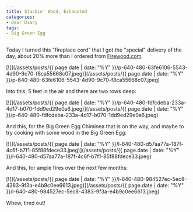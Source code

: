 ```yaml
---
title: Stackin' Wood, Exhausted
categories:
- Dear Diary
tags:
- Big Green Egg
---
```


Today I turned this "fireplace cord" that I got the "special" delivery of the day, about 20% more than I ordered from [Firewood.com](http://www.firewood.com/).

[![](/assets/posts/{{ page.date | date: "%Y" }}/p-640-480-63fe6106-5543-4d90-9c70-f8ca55668c07.jpeg)](/assets/posts/{{ page.date | date: "%Y" }}/p-640-480-63fe6106-5543-4d90-9c70-f8ca55668c07.jpeg)

Into this, 5 feet in the air and there are two rows deep:

[![](/assets/posts/{{ page.date | date: "%Y" }}/p-640-480-fdfcdeba-233a-4d17-b070-1dd9ed29e0a6.jpeg)](/assets/posts/{{ page.date | date: "%Y" }}/p-640-480-fdfcdeba-233a-4d17-b070-1dd9ed29e0a6.jpeg)

And this, for the Big Green Egg Chiminea that is on the way, and maybe to try cooking with some wood in the Big Green Egg:

[![](/assets/posts/{{ page.date | date: "%Y" }}/l-640-480-d57aa77a-187f-4c6f-b7f1-85f88fdece33.jpeg)](/assets/posts/{{ page.date | date: "%Y" }}/l-640-480-d57aa77a-187f-4c6f-b7f1-85f88fdece33.jpeg)

And this, for ample fires over the next few months:

[![](/assets/posts/{{ page.date | date: "%Y" }}/l-640-480-984527ec-5ec8-4383-9f3a-e4b9c0ee6613.jpeg)](/assets/posts/{{ page.date | date: "%Y" }}/l-640-480-984527ec-5ec8-4383-9f3a-e4b9c0ee6613.jpeg)

Whew, tired out!
